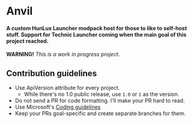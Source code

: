 # Anvil
#### A custom HunLux Launcher modpack host for those to like to self-host stuff. Support for Technic Launcher coming when the main goal of this project reached.
**WARNING!** *This is a work in progress project.*

## Contribution guidelines
- Use ApiVersion attribute for every project.
  - While there's no 1.0 public release, use `1.0` or `1` as the version.
- Do not send a PR for code formatting. I'll make your PR hard to read.
- Use Microsoft's [Coding guidelines](https://docs.microsoft.com/en-us/dotnet/csharp/fundamentals/coding-style/coding-conventions)
- Keep your PRs goal-specific and create separate branches for them.
